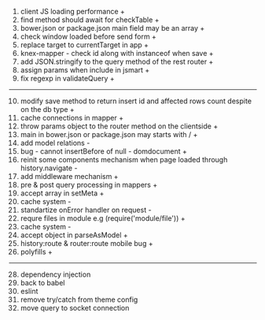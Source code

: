 1. client JS loading performance +
2. find method should await for checkTable +
3. bower.json or package.json main field may be an array +
4. check window loaded before send form +
5. replace target to currentTarget in app +
6. knex-mapper - check id along with instanceof when save +
7. add JSON.stringify to the query method of the rest router +
8. assign params when include in jsmart +
9. fix regexp in validateQuery +
----------------------------------------------
10. modify save method to return insert id and affected rows count despite 
    on the db type +
11. cache connections in mapper +
12. throw params object to the router method on the clientside +
13. main in bower.json or package.json may starts with / +
14. add model relations -
15. bug - cannot insertBefore of null - domdocument +
16. reinit some components mechanism when page loaded through history.navigate -
17. add middleware mechanism +
18. pre & post query processing in mappers +
19. accept array in setMeta +
20. cache system -
22. standartize onError handler on request -
23. requre files in module e.g (require('module/file')) +
24. cache system -
25. accept object in parseAsModel +
26. history:route & router:route mobile bug +
27. polyfills +
-----------------------------------------------
28. dependency injection
29. back to babel
30. eslint
31. remove try/catch from theme config
32. move query to socket connection
